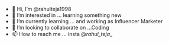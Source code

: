 - 👋 Hi, I’m @rahulteja1998
- 👀 I’m interested in ... learning something new
- 🌱 I’m currently learning ... and working as Influencer Marketer
- 💞️ I’m looking to collaborate on ...Coding 
- 📫 How to reach me ... insta @_rahul_teja__
<!---rahulteja1998/rahulteja1998 is a ✨ special ✨ repository because its `README.md` (this file) appears on your GitHub profile.
You can click the Preview link to take a look at your changes.
--->
